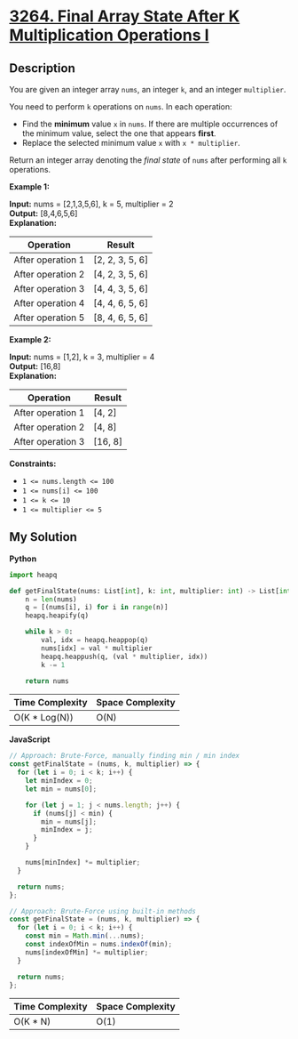 # [3264. Final Array State After K Multiplication Operations I](https://leetcode.com/problems/final-array-state-after-k-multiplication-operations-i)

## Description

You are given an integer array `nums`, an integer `k`, and an integer `multiplier`.

You need to perform `k` operations on `nums`. In each operation:

- Find the **minimum** value `x` in `nums`. If there are multiple occurrences of the minimum value, select the one that appears **first**.
- Replace the selected minimum value `x` with `x * multiplier`.

Return an integer array denoting the _final state_ of `nums` after performing all `k` operations.

**Example 1:**

**Input:** nums = \[2,1,3,5,6\], k = 5, multiplier = 2  
**Output:** \[8,4,6,5,6\]  
**Explanation:**

| Operation         | Result            |
| ----------------- | ----------------- |
| After operation 1 | \[2, 2, 3, 5, 6\] |
| After operation 2 | \[4, 2, 3, 5, 6\] |
| After operation 3 | \[4, 4, 3, 5, 6\] |
| After operation 4 | \[4, 4, 6, 5, 6\] |
| After operation 5 | \[8, 4, 6, 5, 6\] |

**Example 2:**

**Input:** nums = \[1,2\], k = 3, multiplier = 4  
**Output:** \[16,8\]  
**Explanation:**

| Operation         | Result    |
| ----------------- | --------- |
| After operation 1 | \[4, 2\]  |
| After operation 2 | \[4, 8\]  |
| After operation 3 | \[16, 8\] |

**Constraints:**

- `1 <= nums.length <= 100`
- `1 <= nums[i] <= 100`
- `1 <= k <= 10`
- `1 <= multiplier <= 5`

## My Solution

**Python**

```py
import heapq

def getFinalState(nums: List[int], k: int, multiplier: int) -> List[int]:
    n = len(nums)
    q = [(nums[i], i) for i in range(n)]
    heapq.heapify(q)

    while k > 0:
        val, idx = heapq.heappop(q)
        nums[idx] = val * multiplier
        heapq.heappush(q, (val * multiplier, idx))
        k -= 1

    return nums
```

| Time Complexity | Space Complexity |
| --------------- | ---------------- |
| O(K \* Log(N))  | O(N)             |

**JavaScript**

```js
// Approach: Brute-Force, manually finding min / min index
const getFinalState = (nums, k, multiplier) => {
  for (let i = 0; i < k; i++) {
    let minIndex = 0;
    let min = nums[0];

    for (let j = 1; j < nums.length; j++) {
      if (nums[j] < min) {
        min = nums[j];
        minIndex = j;
      }
    }

    nums[minIndex] *= multiplier;
  }

  return nums;
};
```

```js
// Approach: Brute-Force using built-in methods
const getFinalState = (nums, k, multiplier) => {
  for (let i = 0; i < k; i++) {
    const min = Math.min(...nums);
    const indexOfMin = nums.indexOf(min);
    nums[indexOfMin] *= multiplier;
  }

  return nums;
};
```

| Time Complexity | Space Complexity |
| --------------- | ---------------- |
| O(K \* N)       | O(1)             |

